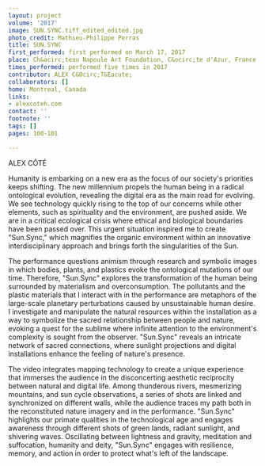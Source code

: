 ```yaml
---
layout: project
volume: '2017'
image: SUN.SYNC.tiff_edited_edited.jpg
photo_credit: Mathieu-Philippe Perras
title: SUN.SYNC
first_performed: first performed on March 17, 2017
place: Ch&acirc;teau Napoule Art Foundation, C&ocirc;te d'Azur, France
times_performed: performed five times in 2017
contributor: ALEX C&Ocirc;T&Eacute;
collaborators: []
home: Montreal, Canada
links:
- alexcoteh.com
contact: ''
footnote: ''
tags: []
pages: 100-101

---
```


ALEX C&Ocirc;T&Eacute;

Humanity is embarking on a new era as the focus of our society's priorities keeps shifting. The new millennium propels the human being in a radical ontological evolution, revealing the digital era as the main road for evolving. We see technology quickly rising to the top of our concerns while other elements, such as spirituality and the environment, are pushed aside. We are in a critical ecological crisis where ethical and biological boundaries have been passed over. This urgent situation inspired me to create "Sun.Sync," which magnifies the organic environment within an innovative interdisciplinary approach and brings forth the singularities of the Sun.

The performance questions animism through research and symbolic images in which bodies, plants, and plastics evoke the ontological mutations of our time. Therefore, "Sun.Sync" explores the transformation of the human being surrounded by materialism and overconsumption. The pollutants and the plastic materials that I interact with in the performance are metaphors of the large-scale planetary perturbations caused by unsustainable human desire. I investigate and manipulate the natural resources within the installation as a way to symbolize the sacred relationship between people and nature, evoking a quest for the sublime where infinite attention to the environment's complexity is sought from the observer. "Sun.Sync" reveals an intricate network of sacred connections, where sunlight projections and digital installations enhance the feeling of nature's presence.

The video integrates mapping technology to create a unique experience that immerses the audience in the disconcerting aesthetic reciprocity between natural and digital life. Among thunderous rivers, mesmerizing mountains, and sun cycle observations, a series of shots are linked and synchronized on different walls, while the audience traces my path both in the reconstituted nature imagery and in the performance. "Sun.Sync" highlights our primate qualities in the technological age and engages awareness through different shots of green lands, radiant sunlight, and shivering waves. Oscillating between lightness and gravity, meditation and suffocation, humanity and deity, "Sun.Sync" engages with resilience, memory, and action in order to protect what's left of the landscape.
